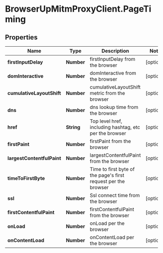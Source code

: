 # BrowserUpMitmProxyClient.PageTiming

## Properties

Name | Type | Description | Notes
------------ | ------------- | ------------- | -------------
**firstInputDelay** | **Number** | firstInputDelay from the browser | [optional] 
**domInteractive** | **Number** | domInteractive from the browser | [optional] 
**cumulativeLayoutShift** | **Number** | cumulativeLayoutShift metric from the browser | [optional] 
**dns** | **Number** | dns lookup time from the browser | [optional] 
**href** | **String** | Top level href, including hashtag, etc per the browser | [optional] 
**firstPaint** | **Number** | firstPaint from the browser | [optional] 
**largestContentfulPaint** | **Number** | largestContentfulPaint from the browser | [optional] 
**timeToFirstByte** | **Number** | Time to first byte of the page&#39;s first request per the browser | [optional] 
**ssl** | **Number** | Ssl connect time from the browser | [optional] 
**firstContentfulPaint** | **Number** | firstContentfulPaint from the browser | [optional] 
**onLoad** | **Number** | onLoad per the browser | [optional] 
**onContentLoad** | **Number** | onContentLoad per the browser | [optional] 


